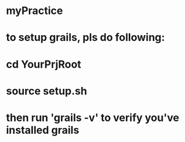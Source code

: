 # myPractice
# to setup grails, pls do following:
# cd YourPrjRoot
# source setup.sh
#
# then run 'grails -v' to verify you've installed grails
